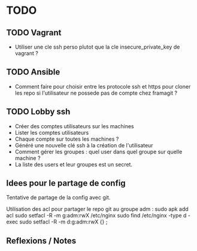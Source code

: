 TODO
=======

## TODO Vagrant
* Utiliser une cle ssh perso plutot que la cle insecure_private_key de vagrant ?


## TODO Ansible
* Comment faire pour choisir entre les protocole ssh et https pour cloner les repo si l'utilisateur ne possede pas de compte chez framagit ?

## TODO Lobby ssh
* Créer des comptes utilisateurs sur les machines
* Lister les comptes utilisateurs
* Chaque compte sur toutes les machines ?
* Généré une nouvelle clé ssh à la création de l'utilisateur
* Comment gérer les groupes : quel user dans quel groupe sur quelle machine ?
* La liste des users et leur groupes est un secret.


## Idees pour le partage de config
Tentative de partage de la config avec git.

Utilisation des acl pour partager le repo git au groupe adm :
sudo apk add acl
sudo setfacl -R -m g:adm:rwX /etc/nginx
sudo find /etc/nginx -type d -exec sudo setfacl -R -m d:g:adm:rwX {} \;

## Reflexions / Notes


